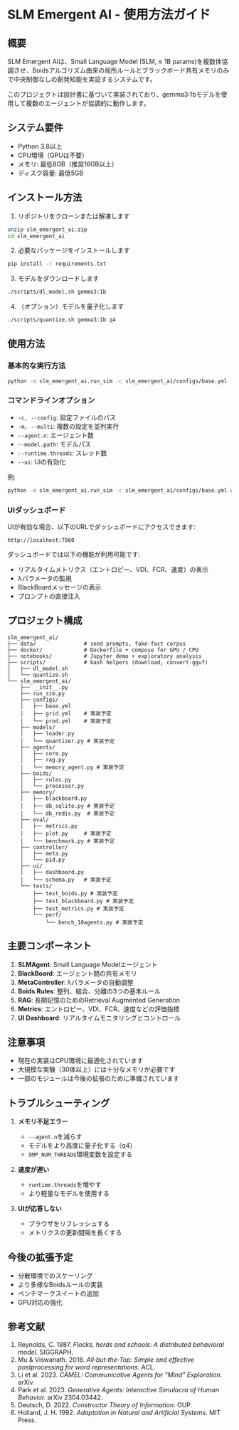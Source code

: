 # SLM Emergent AI - 使用方法ガイド

## 概要

SLM Emergent AIは、Small Language Model (SLM, ≤ 1B params)を複数体協調させ、Boidsアルゴリズム由来の局所ルールとブラックボード共有メモリのみで中央制御なしの創発知能を実証するシステムです。

このプロジェクトは設計書に基づいて実装されており、gemma3:1bモデルを使用して複数のエージェントが協調的に動作します。

## システム要件

- Python 3.8以上
- CPU環境（GPUは不要）
- メモリ: 最低8GB（推奨16GB以上）
- ディスク容量: 最低5GB

## インストール方法

1. リポジトリをクローンまたは解凍します
```bash
unzip slm_emergent_ai.zip
cd slm_emergent_ai
```

2. 必要なパッケージをインストールします
```bash
pip install -r requirements.txt
```

3. モデルをダウンロードします
```bash
./scripts/dl_model.sh gemma3:1b
```

4. （オプション）モデルを量子化します
```bash
./scripts/quantize.sh gemma3:1b q4
```

## 使用方法

### 基本的な実行方法

```bash
python -m slm_emergent_ai.run_sim -c slm_emergent_ai/configs/base.yml
```

### コマンドラインオプション

- `-c, --config`: 設定ファイルのパス
- `-m, --multi`: 複数の設定を並列実行
- `--agent.n`: エージェント数
- `--model.path`: モデルパス
- `--runtime.threads`: スレッド数
- `--ui`: UIの有効化

例:
```bash
python -m slm_emergent_ai.run_sim -c slm_emergent_ai/configs/base.yml agent.n=5 model.path=models/gemma3-1b-q4 runtime.threads=8 ui=true
```

### UIダッシュボード

UIが有効な場合、以下のURLでダッシュボードにアクセスできます:
```
http://localhost:7860
```

ダッシュボードでは以下の機能が利用可能です:
- リアルタイムメトリクス（エントロピー、VDI、FCR、速度）の表示
- λパラメータの監視
- BlackBoardメッセージの表示
- プロンプトの直接注入

## プロジェクト構成

```
slm_emergent_ai/
├── data/               # seed prompts, fake‑fact corpus
├── docker/             # Dockerfile + compose for GPU / CPU
├── notebooks/          # Jupyter demo + exploratory analysis
├── scripts/            # bash helpers (download, convert‑gguf)
│   ├── dl_model.sh
│   └── quantize.sh
└── slm_emergent_ai/
    ├── __init__.py
    ├── run_sim.py
    ├── configs/
    │   ├── base.yml
    │   ├── grid.yml    # 実装予定
    │   └── prod.yml    # 実装予定
    ├── models/
    │   ├── loader.py
    │   └── quantizer.py # 実装予定
    ├── agents/
    │   ├── core.py
    │   ├── rag.py
    │   └── memory_agent.py # 実装予定
    ├── boids/
    │   ├── rules.py
    │   └── processor.py
    ├── memory/
    │   ├── blackboard.py
    │   ├── db_sqlite.py # 実装予定
    │   └── db_redis.py  # 実装予定
    ├── eval/
    │   ├── metrics.py
    │   ├── plot.py     # 実装予定
    │   └── benchmark.py # 実装予定
    ├── controller/
    │   ├── meta.py
    │   └── pid.py
    ├── ui/
    │   ├── dashboard.py
    │   └── schema.py   # 実装予定
    └── tests/
        ├── test_boids.py # 実装予定
        ├── test_blackboard.py # 実装予定
        ├── test_metrics.py # 実装予定
        └── perf/
            └── bench_10agents.py # 実装予定
```

## 主要コンポーネント

1. **SLMAgent**: Small Language Modelエージェント
2. **BlackBoard**: エージェント間の共有メモリ
3. **MetaController**: λパラメータの自動調整
4. **Boids Rules**: 整列、結合、分離の3つの基本ルール
5. **RAG**: 長期記憶のためのRetrieval Augmented Generation
6. **Metrics**: エントロピー、VDI、FCR、速度などの評価指標
7. **UI Dashboard**: リアルタイムモニタリングとコントロール

## 注意事項

- 現在の実装はCPU環境に最適化されています
- 大規模な実験（30体以上）には十分なメモリが必要です
- 一部のモジュールは今後の拡張のために準備されています

## トラブルシューティング

1. **メモリ不足エラー**
   - `--agent.n`を減らす
   - モデルをより高度に量子化する（q4）
   - `OMP_NUM_THREADS`環境変数を設定する

2. **速度が遅い**
   - `runtime.threads`を増やす
   - より軽量なモデルを使用する

3. **UIが応答しない**
   - ブラウザをリフレッシュする
   - メトリクスの更新間隔を長くする

## 今後の拡張予定

- 分散環境でのスケーリング
- より多様なBoidsルールの実装
- ベンチマークスイートの追加
- GPU対応の強化

## 参考文献

1. Reynolds, C. 1987. *Flocks, herds and schools: A distributed behavioral model.* SIGGRAPH.
2. Mu & Viswanath. 2018. *All‑but‑the‑Top: Simple and effective postprocessing for word representations.* ACL.
3. Li et al. 2023. *CAMEL: Communicative Agents for "Mind" Exploration.* arXiv.
4. Park et al. 2023. *Generative Agents: Interactive Simulacra of Human Behavior.* arXiv 2304.03442.
5. Deutsch, D. 2022. *Constructor Theory of Information.* OUP.
6. Holland, J. H. 1992. *Adaptation in Natural and Artificial Systems.* MIT Press.
